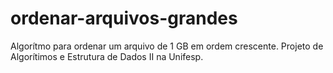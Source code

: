 # ordenar-arquivos-grandes
Algorítmo para ordenar um arquivo de 1 GB em ordem crescente. Projeto de Algorítimos e Estrutura de Dados II na Unifesp.
